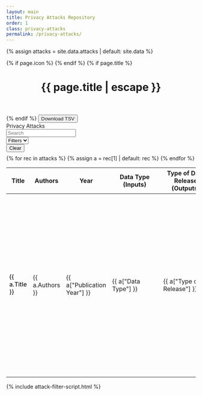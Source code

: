 ```yaml
---
layout: main
title: Privacy Attacks Repository
order: 1
class: privacy-attacks
permalink: /privacy-attacks/
---
```


<div class="home-page privacy-attacks-page">
<div class="main-content" markdown="1">

{% assign attacks = site.data.attacks | default: site.data %}

{% if page.icon %}
    <i class="fa-solid fa-2xl {{ page.icon }} page-icon"></i>
{% endif %}
{% if page.title %}
<header>
    <h1 class="post-title">{{ page.title | escape }}</h1>
</header>
{% endif %}

<button>
    <a download="privacy-attacks.tsv" id="download-tsv">Download TSV</a>
</button>
<script>
</script>
<script type="module" src="{{ '/assets/js/download-tsv.js' | relative_url }}"></script>

<!-- Filters Section -->
<div class="filters-container">
    <div style="white-space: nowrap">Privacy Attacks</div>
    <div class="filter-row" style="justify-content: right">
        <div class="filter-group">
            <input type="text" id="search-filter" placeholder="Search">
        </div>
        <div class="filter-group">
            <select id="visible-filters">
                <option value="">Filters</option>
            </select>
        </div>
        <div class="filter-actions">
            <button id="clear-filters" title="Clear all filters">Clear</button>
        </div>
    </div>
</div>

<div class="filters-container" style="margin-top: 0.5rem">
    <div class="filter-row">
        <div class="filter-group" id="datatype-filter-group" style="display: none;">
            <label for="datatype-filter">Data Type (Inputs):</label>
            <select id="datatype-filter">
                <option value="">All Data Types</option>
            </select>
        </div>
        <div class="filter-group" id="release-filter-group" style="display: none;">
            <label for="release-filter">Type of Data Release (Outputs):</label>
            <select id="release-filter">
                <option value="">All Release Types</option>
            </select>
        </div>
        <div class="filter-group" id="objective-filter-group" style="display: none;">
            <label for="objective-filter">Attacker Objectives:</label>
            <select id="objective-filter">
                <option value="">All Objectives</option>
            </select>
        </div>
        <div class="filter-group" id="researchtype-filter-group" style="display: none;">
            <label for="researchtype-filter">Research Type:</label>
            <select id="researchtype-filter">
                <option value="">All Research Types</option>
            </select>
        </div>
        <div class="filter-group" id="year-filter-group" style="display: none;">
            <label for="year-filter">Year:</label>
            <select id="year-filter">
                <option value="">All Years</option>
            </select>
        </div>
    </div>
</div>

<div class="table-container">
<table id="attacks-table">
    <thead>
        <tr>
            <th style="width: 22%;">Title</th>
            <th style="width: 18%;">Authors</th>
            <th style="width: 6%; min-width: 60px;">Year</th>
            <th style="width: 14%; min-width: 120px">Data Type (Inputs)</th>
            <th style="width: 14%; min-width: 120px">Type of Data Release (Outputs)</th>
            <th style="width: 16%; min-width: 120px">Attacker Objectives</th>
            <th style="width: 8%; min-width: 120px">Research Type</th>
            <th style="width: 6%; min-width: 80px">BibTeX</th>
            <th style="width: 6%; min-width: 80px">Code</th>
            <th style="width: 2%; min-width: 80px">Links</th>
            <th style="min-width: 200px">Submitter</th>
        </tr>
    </thead>
    <tbody>
    {% for rec in attacks %}
        {% assign a = rec[1] | default: rec %}
        <tr class="attack-row" data-index="{{ forloop.index0 }}">
            <td><div style="color: #181818; font-weight: 500; margin-bottom: 4px">{{ a.Title }}</div></td>
            <td>{{ a.Authors }}</td>
            <td class="year-cell">{{ a["Publication Year"] }}</td>
            <td>{{ a["Data Type"] }}</td>
            <td>{{ a["Type of Release"] }}</td>
            <td>{{ a["Threat Model --- Attacker Objective"] }}</td>
            <td>{{ a["Research Type"] }}</td>
            <td class="bibtex-cell">
                {% assign bibtex_raw = a["BibTex (Please add a bibtex entry for this paper to facilitate easy citations)"] %}
                {% capture bibtex_str %}{{ bibtex_raw }}{% endcapture %}
                {% assign bibtex_str_down = bibtex_str | downcase %}
                {% if bibtex_str and bibtex_str != '' and bibtex_str_down != 'nan' %}
                    <a href="data:text/plain;charset=utf-8,{{ bibtex_str | uri_escape }}" download="{{ a.Title | default: 'citation' | slugify }}.bib">Download</a>
                {% endif %}
            </td>
            <td class="code-cell">
                {% assign code_raw = a["Code"] | default: a["Links to Artifacts"] %}
                {% capture code_str %}{{ code_raw | strip }}{% endcapture %}
                {% assign code_str_down = code_str | downcase %}
                {% if code_str and code_str != '' and code_str_down != 'nan' and code_str_down != '.nan' %}
                    <a href="{{ code_str }}" target="_blank">Code</a>
                {% endif %}
            </td>
            <td>{% if a.URL %}<a href="{{ a.URL }}" target="_blank">Paper</a>{% endif %}</td>
            <td class="submitter-cell">
                {% assign submitter_raw = a["Submitter (your name, affiliation)"] %}
                {% capture submitter_str %}{{ submitter_raw | strip }}{% endcapture %}
                {% assign submitter_down = submitter_str | downcase %}
                {% if submitter_str and submitter_str != '' and submitter_down != 'nan' and submitter_down != '.nan' %}
                    {% assign normalized = submitter_str | replace: ' (', ', ' | replace: ')', '' | replace: ' - ', ', ' %}
                    {{ normalized }}
                {% endif %}
            </td>
        </tr>
    {% endfor %}
    </tbody>

</table>
</div>

</div>

<div class="side-panel-container">
    <div class="side-panel">
        <div class="side-panel-content" id="attack-details">
        </div>
    </div>
</div>
</div>

{% include attack-filter-script.html %} 